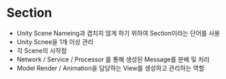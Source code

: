 Section
==
* Unity Scene Nameing과 겹치지 않게 하기 위하여 Section이라는 단어를 사용
* Unity Scnee을 1개 이상 관리
* 각 Scene의 시작점
* Network / Service / Processor 를 통해 생성된 Message를 분배 및 처리
* Model Render / Animation을 담당하는 View를 생성하고 관리하는 역할
  


